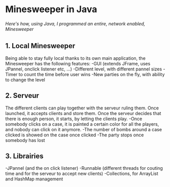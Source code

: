 # Minesweeper in Java
###### Here's how, using Java, I programmed an entire, network enabled, Minesweeper

## 1. Local Minesweeper
Being able to stay fully local thanks to its own main application, the Minesweeper has the following features:
-GUI (extends JFrame, uses JPannel, onclick listener etc, ...)
-Different level, with different pannel sizes
-Timer to count the time before user wins
-New parties on the fly, with ability to change the level

## 2. Serveur
The different clients can play together with the serveur ruling them. Once launched, it accepts clients and store them.
Once the serveur decides that there is enough person, it starts, by letting the clients play. 
-Once somebody clicks on a case, it is painted a certain color for all the players, and nobody can click on it anymore. 
-The number of bombs around a case clicked is showed on the case once clicked
-The party stops once somebody has lost

## 3. Librairies
-JPannel (and the on click listener)
-Runnable (different threads for couting time and for the serveur to accept new clients)
-Collections, for ArrayList and HashMap management
